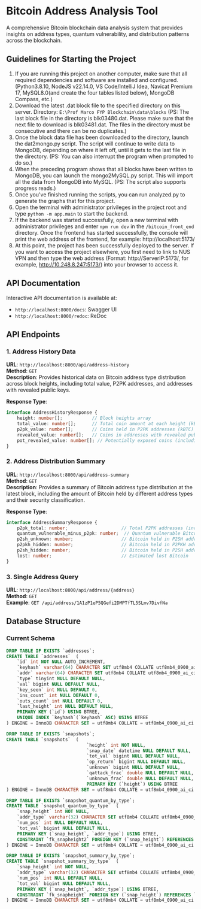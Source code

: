 # Bitcoin Address Analysis Tool

A comprehensive Bitcoin blockchain data analysis system that provides insights on address types, quantum vulnerability, and distribution patterns across the blockchain.


## Guidelines for Starting the Project
1. If you are running this project on another computer, make sure that all required dependencies and software are installed and configured. (Python3.8.10, NodeJS v22.14.0, VS Code/IntelliJ Idea, Navicat Premium 17, MySQL8.0(and create the four tables listed below), MongoDB Compass, etc.)
2. Download the latest .dat block file to the specified directory on this server. Directory: `E:\Prof Marco FYP Blockchain\data\blocks` 
(PS: The last block file in the directory is blk03480.dat. Please make sure that the next file to download is blk03481.dat. The files in the directory must be consecutive and there can be no duplicates.)
3. Once the block data file has been downloaded to the directory, launch the dat2mongo.py script. The script will continue to write data to MongoDB, depending on where it left off, until it gets to the last file in the directory. 
(PS: You can also interrupt the program when prompted to do so.)
4. When the preceding program shows that all blocks have been written to MongoDB, you can launch the mongo2MySQL.py script. This will import all the data from MongoDB into MySQL.
(PS: The script also supports progress reads.)
5. Once you've finished running the scripts, you can run analyzed.py to generate the graphs that for this project.
6. Open the terminal with administrator privileges in the project root and type `python -m app.main` to start the backend.
7. If the backend was started successfully, open a new terminal with administrator privileges and enter `npm run dev` in the `/bitcoin_front_end` directory. Once the frontend has started successfully, the console will print the web address of the frontend, for example: http://localhost:5173/
8. At this point, the project has been successfully deployed to the server. If you want to access the project elsewhere, you first need to link to NUS VPN and then type the web address (Format: http://ServerIP:5173/, for example, http://10.248.8.247:5173/) into your browser to access it.

## API Documentation

Interactive API documentation is available at:
- `http://localhost:8000/docs`: Swagger UI
- `http://localhost:8000/redoc`: ReDoc

## API Endpoints

### 1. Address History Data

**URL**: `http://localhost:8000/api/address-history`  
**Method**: `GET`  
**Description**: Provides historical data on Bitcoin address type distribution across block heights, including total value, P2PK addresses, and addresses with revealed public keys.

**Response Type**:
```typescript
interface AddressHistoryResponse {
    height: number[];           // Block heights array
    total_value: number[];      // Total coin amount at each height (kBTC)
    p2pk_value: number[];       // Coins held in P2PK addresses (kBTC)
    revealed_value: number[];   // Coins in addresses with revealed public keys (kBTC)
    pot_revealed_value: number[]; // Potentially exposed coins (including known public keys and P2SH unknown, kBTC)
}
```

### 2. Address Distribution Summary

**URL**: `http://localhost:8000/api/address-summary`  
**Method**: `GET`  
**Description**: Provides a summary of Bitcoin address type distribution at the latest block, including the amount of Bitcoin held by different address types and their security classification.

**Response Type**:
```typescript
interface AddressSummaryResponse {
    p2pk_total: number;                    // Total P2PK addresses (including multisig and compressed)
    quantum_vulnerable_minus_p2pk: number;  // Quantum vulnerable Bitcoin (excluding P2PK)
    p2sh_unknown: number;                  // Bitcoin held in P2SH addresses with unknown scripts
    p2pkh_hidden: number;                  // Bitcoin held in P2PKH addresses with hidden public keys
    p2sh_hidden: number;                   // Bitcoin held in P2SH addresses with known scripts
    lost: number;                          // Estimated lost Bitcoin
}
```

### 3. Single Address Query

**URL**: `http://localhost:8000/api/address/{address}`  
**Method**: `GET`  
**Example**: `GET /api/address/1A1zP1eP5QGefi2DMPTfTL5SLmv7DivfNa`


## Database Structure

### Current Schema

```sql
DROP TABLE IF EXISTS `addresses`;
CREATE TABLE `addresses`  (
    `id` int NOT NULL AUTO_INCREMENT,
    `keyhash` varchar(64) CHARACTER SET utf8mb4 COLLATE utf8mb4_0900_ai_ci NOT NULL,
    `addr` varchar(64) CHARACTER SET utf8mb4 COLLATE utf8mb4_0900_ai_ci NULL DEFAULT NULL,
    `type` tinyint NULL DEFAULT NULL,
    `val` bigint NULL DEFAULT NULL,
    `key_seen` int NULL DEFAULT 0,
    `ins_count` int NULL DEFAULT 0,
    `outs_count` int NULL DEFAULT 0,
    `last_height` int NULL DEFAULT NULL,
    PRIMARY KEY (`id`) USING BTREE,
    UNIQUE INDEX `keyhash`(`keyhash` ASC) USING BTREE
) ENGINE = InnoDB CHARACTER SET = utf8mb4 COLLATE = utf8mb4_0900_ai_ci ROW_FORMAT = Dynamic;

DROP TABLE IF EXISTS `snapshots`;
CREATE TABLE `snapshots`  (
                              `height` int NOT NULL,
                              `snap_date` datetime NULL DEFAULT NULL,
                              `tot_val` bigint NULL DEFAULT NULL,
                              `op_return` bigint NULL DEFAULT NULL,
                              `unknown` bigint NULL DEFAULT NULL,
                              `qattack_frac` double NULL DEFAULT NULL,
                              `unknown_frac` double NULL DEFAULT NULL,
                              PRIMARY KEY (`height`) USING BTREE
) ENGINE = InnoDB CHARACTER SET = utf8mb4 COLLATE = utf8mb4_0900_ai_ci ROW_FORMAT = Dynamic;

DROP TABLE IF EXISTS `snapshot_quantum_by_type`;
CREATE TABLE `snapshot_quantum_by_type`  (
    `snap_height` int NOT NULL,
    `addr_type` varchar(32) CHARACTER SET utf8mb4 COLLATE utf8mb4_0900_ai_ci NOT NULL,
    `num_pos` int NULL DEFAULT NULL,
    `tot_val` bigint NULL DEFAULT NULL,
    PRIMARY KEY (`snap_height`, `addr_type`) USING BTREE,
    CONSTRAINT `fk_snapheight2` FOREIGN KEY (`snap_height`) REFERENCES `snapshots` (`height`) ON DELETE CASCADE ON UPDATE RESTRICT
) ENGINE = InnoDB CHARACTER SET = utf8mb4 COLLATE = utf8mb4_0900_ai_ci ROW_FORMAT = Dynamic;

DROP TABLE IF EXISTS `snapshot_summary_by_type`;
CREATE TABLE `snapshot_summary_by_type`  (
    `snap_height` int NOT NULL,
    `addr_type` varchar(32) CHARACTER SET utf8mb4 COLLATE utf8mb4_0900_ai_ci NOT NULL,
    `num_pos` int NULL DEFAULT NULL,
    `tot_val` bigint NULL DEFAULT NULL,
    PRIMARY KEY (`snap_height`, `addr_type`) USING BTREE,
    CONSTRAINT `fk_snapheight` FOREIGN KEY (`snap_height`) REFERENCES `snapshots` (`height`) ON DELETE CASCADE ON UPDATE RESTRICT
) ENGINE = InnoDB CHARACTER SET = utf8mb4 COLLATE = utf8mb4_0900_ai_ci ROW_FORMAT = Dynamic;

```
